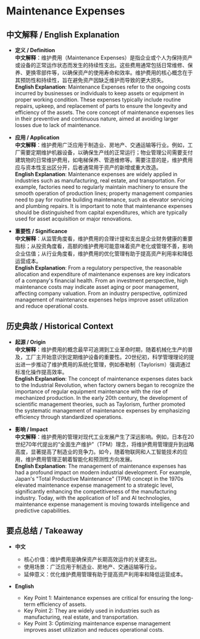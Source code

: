 # Maintenance Expenses

## 中文解释 / English Explanation

* **定义 / Definition**  
  **中文解释**：维护费用（Maintenance Expenses）是指企业或个人为保持资产或设备的正常运作状态而发生的持续性支出。这些费用通常包括日常维修、保养、更换零部件等，以确保资产的使用寿命和效率。维护费用的核心概念在于其预防性和持续性，旨在避免资产因缺乏维护而导致的更大损失。  
  **English Explanation**: Maintenance Expenses refer to the ongoing costs incurred by businesses or individuals to keep assets or equipment in proper working condition. These expenses typically include routine repairs, upkeep, and replacement of parts to ensure the longevity and efficiency of the assets. The core concept of maintenance expenses lies in their preventive and continuous nature, aimed at avoiding larger losses due to lack of maintenance.

* **应用 / Application**  
  **中文解释**：维护费用广泛应用于制造业、房地产、交通运输等行业。例如，工厂需要定期维护机器设备，以确保生产线的正常运行；物业管理公司需要支付建筑物的日常维护费用，如电梯保养、管道维修等。需要注意的是，维护费用应与资本性支出区分开，后者通常用于资产的新增或重大改造。  
  **English Explanation**: Maintenance expenses are widely applied in industries such as manufacturing, real estate, and transportation. For example, factories need to regularly maintain machinery to ensure the smooth operation of production lines; property management companies need to pay for routine building maintenance, such as elevator servicing and plumbing repairs. It is important to note that maintenance expenses should be distinguished from capital expenditures, which are typically used for asset acquisition or major renovations.

* **重要性 / Significance**  
  **中文解释**：从监管角度看，维护费用的合理计提和支出是企业财务健康的重要指标；从投资角度看，高额的维护费用可能意味着资产老化或管理不善，影响企业估值；从行业角度看，维护费用的优化管理有助于提高资产利用率和降低运营成本。  
  **English Explanation**: From a regulatory perspective, the reasonable allocation and expenditure of maintenance expenses are key indicators of a company's financial health. From an investment perspective, high maintenance costs may indicate asset aging or poor management, affecting company valuation. From an industry perspective, optimized management of maintenance expenses helps improve asset utilization and reduce operational costs.

## 历史典故 / Historical Context

* **起源 / Origin**  
  **中文解释**：维护费用的概念最早可追溯到工业革命时期，随着机械化生产的普及，工厂主开始意识到定期维护设备的重要性。20世纪初，科学管理理论的提出进一步推动了维护费用的系统化管理，例如泰勒制（Taylorism）强调通过标准化操作提高效率。  
  **English Explanation**: The concept of maintenance expenses dates back to the Industrial Revolution, when factory owners began to recognize the importance of regular equipment maintenance with the rise of mechanized production. In the early 20th century, the development of scientific management theories, such as Taylorism, further promoted the systematic management of maintenance expenses by emphasizing efficiency through standardized operations.

* **影响 / Impact**  
  **中文解释**：维护费用的管理对现代工业发展产生了深远影响。例如，日本在20世纪70年代提出的“全面生产维护”（TPM）理念，将维护费用管理提升到战略高度，显著提高了制造业的竞争力。如今，随着物联网和人工智能技术的应用，维护费用管理正朝着智能化和预测性方向发展。  
  **English Explanation**: The management of maintenance expenses has had a profound impact on modern industrial development. For example, Japan's "Total Productive Maintenance" (TPM) concept in the 1970s elevated maintenance expense management to a strategic level, significantly enhancing the competitiveness of the manufacturing industry. Today, with the application of IoT and AI technologies, maintenance expense management is moving towards intelligence and predictive capabilities.

## 要点总结 / Takeaway

* **中文**  
  - 核心价值：维护费用是确保资产长期高效运作的关键支出。  
  - 使用场景：广泛应用于制造业、房地产、交通运输等行业。  
  - 延伸意义：优化维护费用管理有助于提高资产利用率和降低运营成本。  

* **English**  
  - Key Point 1: Maintenance expenses are critical for ensuring the long-term efficiency of assets.  
  - Key Point 2: They are widely used in industries such as manufacturing, real estate, and transportation.  
  - Key Point 3: Optimizing maintenance expense management improves asset utilization and reduces operational costs.